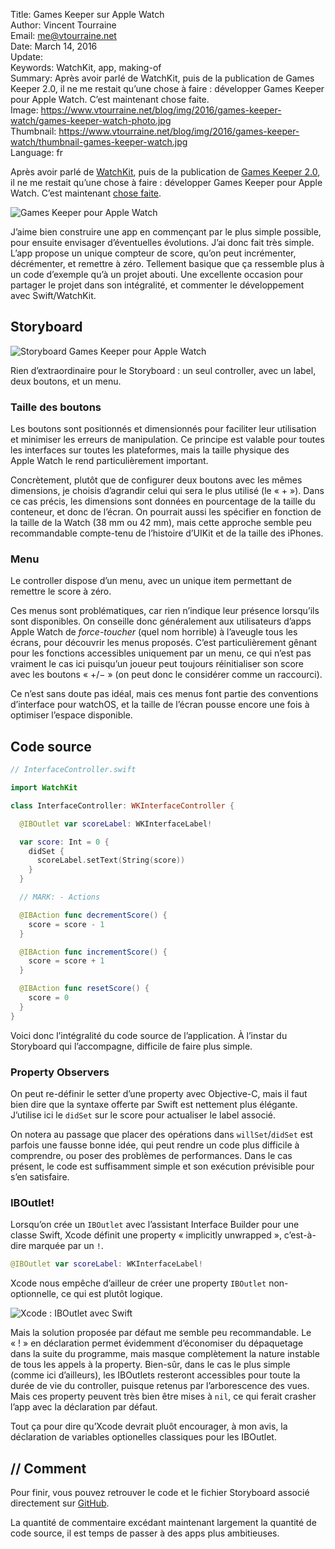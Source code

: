 Title:     Games Keeper sur Apple Watch  
Author:    Vincent Tourraine  
Email:     me@vtourraine.net  
Date:      March 14, 2016  
Update:   
Keywords:  WatchKit, app, making-of  
Summary:   Après avoir parlé de WatchKit, puis de la publication de Games Keeper 2.0, il ne me restait qu’une chose à faire : développer Games Keeper pour Apple Watch. C’est maintenant chose faite.  
Image:     https://www.vtourraine.net/blog/img/2016/games-keeper-watch/games-keeper-watch-photo.jpg  
Thumbnail: https://www.vtourraine.net/blog/img/2016/games-keeper-watch/thumbnail-games-keeper-watch.jpg  
Language:  fr  


Après avoir parlé de [WatchKit](/blog/2016/watchos-2-transition), puis de la publication de [Games Keeper 2.0](/blog/2016/games-keeper-2-0), il ne me restait qu’une chose à faire : développer Games Keeper pour Apple Watch. C’est maintenant [chose faite](https://itunes.apple.com/app/games-keeper/id674138310?mt=8).

![Games Keeper pour Apple Watch](/blog/img/2016/games-keeper-watch/games-keeper-watch-photo.jpg)

J’aime bien construire une app en commençant par le plus simple possible, pour ensuite envisager d’éventuelles évolutions. J’ai donc fait très simple. L’app propose un unique compteur de score, qu’on peut incrémenter, décrémenter, et remettre à zéro. Tellement basique que ça ressemble plus à un code d’exemple qu’à un projet abouti. Une excellente occasion pour partager le projet dans son intégralité, et commenter le développement avec Swift/WatchKit.


## Storyboard

![Storyboard Games Keeper pour Apple Watch](/blog/img/2016/games-keeper-watch/games-keeper-watch-storyboard.png)

Rien d’extraordinaire pour le Storyboard : un seul controller, avec un label, deux boutons, et un menu.


### Taille des boutons

Les boutons sont positionnés et dimensionnés pour faciliter leur utilisation et minimiser les erreurs de manipulation. Ce principe est valable pour toutes les interfaces sur toutes les plateformes, mais la taille physique des Apple Watch le rend particulièrement important.

Concrètement, plutôt que de configurer deux boutons avec les mêmes dimensions, je choisis d’agrandir celui qui sera le plus utilisé (le « + »). Dans ce cas précis, les dimensions sont données en pourcentage de la taille du conteneur, et donc de l’écran. On pourrait aussi les spécifier en fonction de la taille de la Watch (38 mm ou 42 mm), mais cette approche semble peu recommandable compte-tenu de l’histoire d’UIKit et de la taille des iPhones.


### Menu

Le controller dispose d’un menu, avec un unique item permettant de remettre le score à zéro.

Ces menus sont problématiques, car rien n’indique leur présence lorsqu’ils sont disponibles. On conseille donc généralement aux utilisateurs d’apps Apple Watch de _force-toucher_ (quel nom horrible) à l’aveugle tous les écrans, pour découvrir les menus proposés. C’est particulièrement gênant pour les fonctions accessibles uniquement par un menu, ce qui n’est pas vraiment le cas ici puisqu’un joueur peut toujours réinitialiser son score avec les boutons « +/− » (on peut donc le considérer comme un raccourci).

Ce n’est sans doute pas idéal, mais ces menus font partie des conventions d’interface pour watchOS, et la taille de l’écran pousse encore une fois à optimiser l’espace disponible.


## Code source

``` swift
// InterfaceController.swift

import WatchKit

class InterfaceController: WKInterfaceController {

  @IBOutlet var scoreLabel: WKInterfaceLabel!

  var score: Int = 0 {
    didSet {
      scoreLabel.setText(String(score))
    }
  }

  // MARK: - Actions

  @IBAction func decrementScore() {
    score = score - 1
  }

  @IBAction func incrementScore() {
    score = score + 1
  }

  @IBAction func resetScore() {
    score = 0
  }
}
```

Voici donc l’intégralité du code source de l’application. À l’instar du Storyboard qui l’accompagne, difficile de faire plus simple.


### Property Observers

On peut re-définir le setter d’une property avec Objective-C, mais il faut bien dire que la syntaxe offerte par Swift est nettement plus élégante. J’utilise ici le `didSet` sur le score pour actualiser le label associé.

On notera au passage que placer des opérations dans `willSet`/`didSet` est parfois une fausse bonne idée, qui peut rendre un code plus difficile à comprendre, ou poser des problèmes de performances. Dans le cas présent, le code est suffisamment simple et son exécution prévisible pour s’en satisfaire.


### IBOutlet!

Lorsqu’on crée un `IBOutlet` avec l’assistant Interface Builder pour une classe Swift, Xcode définit une property « implicitly unwrapped », c’est-à-dire marquée par un `!`.

``` swift
@IBOutlet var scoreLabel: WKInterfaceLabel!
```

Xcode nous empêche d’ailleur de créer une property `IBOutlet` non-optionnelle, ce qui est plutôt logique.

![Xcode : IBOutlet avec Swift](/blog/img/2016/games-keeper-watch/xcode-swift-iboutlet.png)

Mais la solution proposée par défaut me semble peu recommandable. Le « ! » en déclaration permet évidemment d’économiser du dépaquetage dans la suite du programme, mais masque complètement la nature instable de tous les appels à la property. Bien-sûr, dans le cas le plus simple (comme ici d’ailleurs), les IBOutlets resteront accessibles pour toute la durée de vie du controller, puisque retenus par l’arborescence des vues. Mais ces property peuvent très bien être mises à `nil`, ce qui ferait crasher l’app avec la déclaration par défaut.

Tout ça pour dire qu’Xcode devrait pluôt encourager, à mon avis, la déclaration de variables optionelles classiques pour les IBOutlet.


## // Comment

Pour finir, vous pouvez retrouver le code et le fichier Storyboard associé directement sur [GitHub](https://gist.github.com/vtourraine/86f8871fdbbb696064b2). 

La quantité de commentaire excédant maintenant largement la quantité de code source, il est temps de passer à des apps plus ambitieuses.
